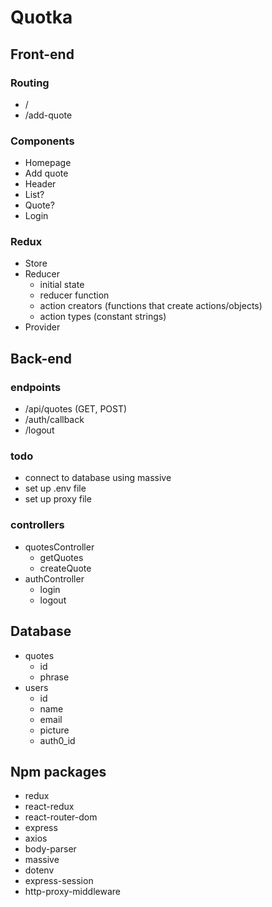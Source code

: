 # Quotka

## Front-end

### Routing

* /
* /add-quote

### Components

* Homepage
* Add quote
* Header
* List?
* Quote?
* Login

### Redux

* Store
* Reducer
  * initial state
  * reducer function
  * action creators (functions that create actions/objects)
  * action types (constant strings)
* Provider


## Back-end

### endpoints

* /api/quotes (GET, POST)
* /auth/callback
* /logout

### todo

* connect to database using massive
* set up .env file
* set up proxy file

### controllers

* quotesController
  * getQuotes
  * createQuote
* authController
  * login
  * logout

## Database

* quotes
  * id
  * phrase
* users
  * id
  * name
  * email
  * picture
  * auth0_id

## Npm packages

* redux
* react-redux
* react-router-dom
* express
* axios
* body-parser
* massive
* dotenv
* express-session
* http-proxy-middleware
